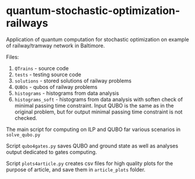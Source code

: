 # quantum-stochastic-optimization-railways
Application of quantum computation for stochastic optimization on example of railway/tramway network in Baltimore.

Files:

1. ```QTrains``` - source code
2. ```tests``` - testing source code
3. ```solutions``` - stored solutions of railway problems
4. ```QUBOs``` - qubos of railway problems
5. ```histograms``` - histograms from data analysis
6. ```histograms_soft``` - histograms from data analysis with soften check of minimal passing time constraint. Input QUBO is the same
as in the original problem, but for output minimal passing time constraint is not checked.

The main script for computing on ILP and QUBO far various scenarios in ```solve_qubo.py```

Script ```qubo4gates.py``` saves QUBO and ground state as well as analyses output dedicated to gates computing.

Script ```plots4article.py``` creates csv files for high quality plots for the purpose of article, and save them in ```article_plots``` folder.
